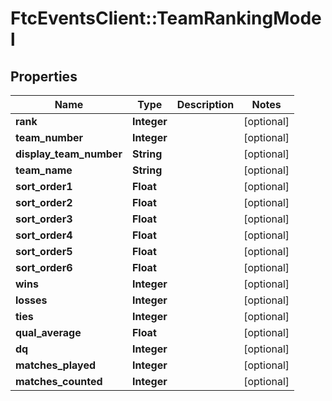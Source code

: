# FtcEventsClient::TeamRankingModel

## Properties
Name | Type | Description | Notes
------------ | ------------- | ------------- | -------------
**rank** | **Integer** |  | [optional] 
**team_number** | **Integer** |  | [optional] 
**display_team_number** | **String** |  | [optional] 
**team_name** | **String** |  | [optional] 
**sort_order1** | **Float** |  | [optional] 
**sort_order2** | **Float** |  | [optional] 
**sort_order3** | **Float** |  | [optional] 
**sort_order4** | **Float** |  | [optional] 
**sort_order5** | **Float** |  | [optional] 
**sort_order6** | **Float** |  | [optional] 
**wins** | **Integer** |  | [optional] 
**losses** | **Integer** |  | [optional] 
**ties** | **Integer** |  | [optional] 
**qual_average** | **Float** |  | [optional] 
**dq** | **Integer** |  | [optional] 
**matches_played** | **Integer** |  | [optional] 
**matches_counted** | **Integer** |  | [optional] 

